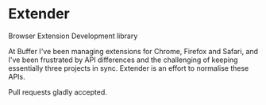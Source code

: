 # Extender

Browser Extension Development library

At Buffer I've been managing extensions for Chrome, Firefox and Safari, and I've been frustrated by API differences and the challenging of keeping essentially three projects in sync. Extender is an effort to normalise these APIs.

Pull requests gladly accepted.